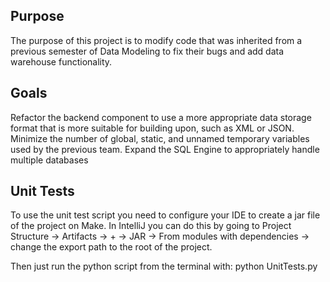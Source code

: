 ## Purpose

The purpose of this project is to modify code that was inherited from a previous semester of Data Modeling to fix their bugs and add data warehouse functionality.

## Goals

Refactor the backend component to use a more appropriate data storage format that is more suitable for building upon, such as XML or JSON.
Minimize the number of global, static, and unnamed temporary variables used by the previous team.
Expand the SQL Engine to appropriately handle multiple databases

## Unit Tests

To use the unit test script you need to configure your IDE to create a 
jar file of the project on Make. In IntelliJ you can do this by going to
 Project Structure -> Artifacts -> + -> JAR -> From modules with dependencies
 -> change the export path to the root of the project.
 
 Then just run the python script from the terminal with:
 python UnitTests.py

